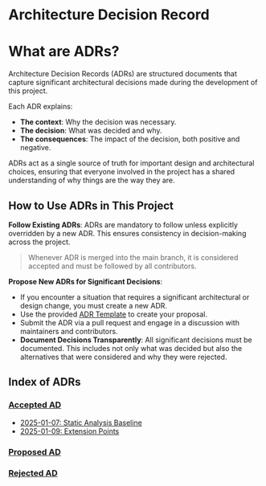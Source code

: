 # Architecture Decision Record

# What are ADRs?
Architecture Decision Records (ADRs) are structured documents that capture significant architectural decisions made during the development of this project. 

Each ADR explains:
- **The context**: Why the decision was necessary.  
- **The decision**: What was decided and why.  
- **The consequences**: The impact of the decision, both positive and negative.  

ADRs act as a single source of truth for important design and architectural choices, ensuring that everyone involved in the project has a shared understanding of why things are the way they are.

## How to Use ADRs in This Project
**Follow Existing ADRs**: ADRs are mandatory to follow unless explicitly overridden by a new ADR. This ensures consistency in decision-making across the project.

> Whenever ADR is merged into the main branch, it is considered accepted and must be followed by all contributors.

**Propose New ADRs for Significant Decisions**:

- If you encounter a situation that requires a significant architectural or design change, you must create a new ADR.
- Use the provided [ADR Template](/documentation/adrs/template.md) to create your proposal.
- Submit the ADR via a pull request and engage in a discussion with maintainers and contributors.
- **Document Decisions Transparently**: All significant decisions must be documented. This includes not only what was decided but also the alternatives that were considered and why they were rejected.

## Index of ADRs

### [Accepted AD](https://github.com/flow-php/flow/pulls?q=is%3Apr+is%3Aclosed+is%3Amerged+label%3AAD+)
- [2025-01-07: Static Analysis Baseline](/documentation/adrs/static-analysis-baseline.md)
- [2025-01-09: Extension Points](/documentation/adrs/extension-points.md)

### [Proposed AD](https://github.com/flow-php/flow/pulls?q=is%3Apr+is%3Aopen+label%3AAD+)

### [Rejected AD](https://github.com/flow-php/flow/pulls?q=is%3Apr+is%3Aclosed+is%3Aunmerged+label%3AAD+)